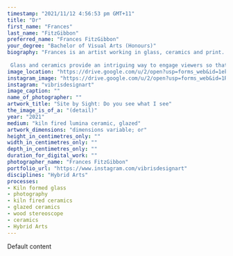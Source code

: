 ```yaml
---
timestamp: "2021/11/12 4:56:53 pm GMT+11"
title: "Dr"
first_name: "Frances"
last_name: "FitzGibbon"
preferred_name: "Frances FitzGibbon"
your_degree: "Bachelor of Visual Arts (Honours)"
biography: "Frances is an artist working in glass, ceramics and print. Her work explores the relationship between vision and perception and how we see the world around us. She is strongly influenced by her background as a scientist where the act of observation is critical and this has carried through to her art. Her current work has arisen from life altering changes to her sight. As a scientist she is intrigued by the physical aspects of how that change occurred. The challenge is how to express that feeling of change to a wider audience through her art. It is a personal story that is universal.
 
 Glass and ceramics provide an intriguing way to engage viewers so that they may experience a sense of what it is like to have their sight altered permanently. She is currently doing an Honours degree at the Australian National University School of Art and Design."
image_location: "https://drive.google.com/u/2/open?usp=forms_web&id=1ekGSaYub9Fb0SrTIWiMWUBmqXZ-IiaKm"
instagram_image: "https://drive.google.com/u/2/open?usp=forms_web&id=1RzGHp-AYCovulIV7mIgEa0lFxfJ9QarI"
instagram: "vibrisdesignart"
image_caption: ""
name_of_photographer: ""
artwork_title: "Site by Sight: Do you see what I see"
the_image_is_of_a: "(detail)"
year: "2021"
medium: "kiln fired lumina ceramic, glazed"
artwork_dimensions: "dimensions variable; or"
height_in_centimetres_only: ""
width_in_centimetres_only: ""
depth_in_centimetres_only: ""
duration_for_digital_work: ""
photographer_name: "Frances FitzGibbon"
portfolio_url: "https://www.instagram.com/vibrisdesignart"
disciplines: "Hybrid Arts"
processes:
- Kiln formed glass
- photography
- kiln fired ceramics
- glazed ceramics
- wood stereoscope
- ceramics
- Hybrid Arts
---
```


Default content